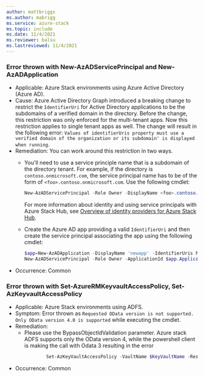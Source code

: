 ```yaml
---
author: mattbriggs
ms.author: mabrigg
ms.service: azure-stack
ms.topic: include
ms.date: 11/4/2021
ms.reviewer: balsu
ms.lastreviewed: 11/4/2021
---
```


### Error thrown with New-AzADServicePrincipal and New-AzADApplication

- Applicable: Azure Stack environments using Azure Active Directory (Azure AD).
- Cause: Azure Active Directory Graph introduced a breaking change to restrict the `IdentifierUri` for Active Directory applications to be the subdomains of a verified domain in the directory. Before the change, this restriction was only enforced for the multi-tenant apps. Now this restriction applies to single tenant apps as well. The change will result in the following error: `Values of identifierUris property must use a verified domain of the organization or its subdomain' is displayed when running`. 
- Remediation: You can work around this restriction in two ways.
    - You'll need to use a service principle name that is a subdomain of the directory tenant. For example, if the directory is `contoso.onmicrosoft.com`, the service principal name has to be of the form of `<foo>.contoso.onmicrosoft.com`. Use the following cmdlet:
        ```powershell  
        New-AzADServicePrincipal -Role Owner -DisplayName <foo>.contoso.onmicrosoft.com
        ```
        For more information about identity and using service principals with Azure Stack Hub, see [Overview of identity providers for Azure Stack Hub](/azure-stack/operator/azure-stack-identity-overview).
    
    - Create the Azure AD app providing a valid `IdentifierUri` and then create the service principal associating the app using the following cmdlet:
        ```powershell  
        $app=New-AzADApplication -DisplayName 'newapp' -IdentifierUris http://anything.contoso.onmicrosoft.com
        New-AzADServicePrincipal -Role Owner -ApplicationId $app.ApplicationId
        ```
- Occurrence: Common

### Error thrown with Set-AzureRMKeyvaultAccessPolicy, Set-AzKeyvaultAccessPolicy

- Applicable: Azure Stack environments using ADFS.
- Symptom: Error thrown as  `Requested OData version is not supported.  Only OData version 4.0 is supported` while executing the cmdlet. 
- Remediation: 
    - Please use the BypassObjectIdValidation parameter. Azure stack ADFS supports only the OData version 4, while the powershell client is making the call with Odata 3 resulting in the error
        ```powershell  
                Set-AzKeyVaultAccessPolicy -VaultName $KeyVaultName -ResourceGroupName $RGName -ObjectId $ServicePrincipalObjectId -BypassObjectIdValidation -PermissionsToKeys all -PermissionsToSecrets all
        ```
- Occurrence: Common

